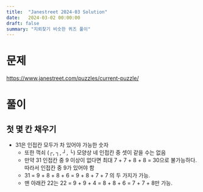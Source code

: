 ```yaml
---
title:  "Janestreet 2024-03 Solution"
date:   2024-03-02 00:00:00
draft: false
summary: "지뢰찾기 비슷한 퀴즈 풀이"
---
```

# 문제
https://www.janestreet.com/puzzles/current-puzzle/

# 풀이
## 첫 몇 칸 채우기
- 31은 인접칸 모두가 차 있어야 가능한 숫자
  - 또한 꺽쇠 (┌, ┐, ┘, └) 모양상 네 인접칸 중 셋이 같을 수는 없음
  - 만약 31 인접칸 중 9 이상이 없다면 최대 7 + 7 + 8 + 8 = 30으로 불가능하다. 따라서
  인접칸 중 9가 있어야 함
  - 31 = 9 + 8 + 8 + 6 = 9 + 8 + 7 + 7 의 두 가지가 가능.
  - 맨 아래칸 22는 22 = 9 + 9 + 4 = 8 + 8 + 6 = 7 + 7 + 8만 가능.
